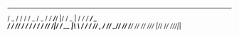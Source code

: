    ___  __  _____  ___  __________    __  ______   _________________ 
  / _ \/ / / / _ \/ _ \/ __/_  __/___/  |/  / _ | / __/_  __/ __/ _ \
 / ___/ /_/ / ___/ ___/ _/  / / /___/ /|_/ / __ |_\ \  / / / _// , _/
/_/   \____/_/  /_/  /___/ /_/     /_/  /_/_/ |_/___/ /_/ /___/_/|_| 
                                                                     
